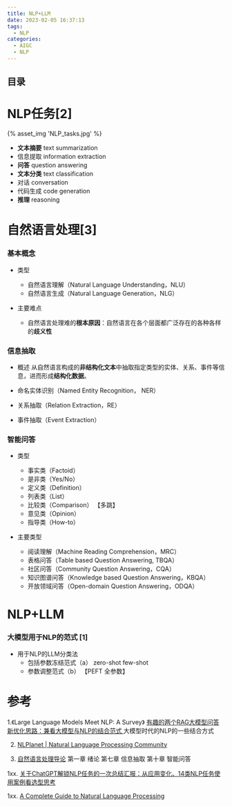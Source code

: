 ```yaml
---
title: NLP+LLM 
date: 2023-02-05 16:37:13
tags:
  - NLP
categories:
  - AIGC  
  - NLP
---
```


<p></p>
<!-- more -->

## 目录
<!-- toc -->

# NLP任务[2]
{% asset_img 'NLP_tasks.jpg' %}


+ **文本摘要** text summarization
+ 信息提取 information extraction
+ **问答** question answering
+ **文本分类** text classification
+ 对话 conversation
+ 代码生成 code generation
+ **推理** reasoning

# 自然语言处理[3]
### 基本概念
+ 类型
  + 自然语言理解（Natural Language  Understanding，NLU）
  + 自然语言生成（Natural Language Generation，NLG）

+ 主要难点
  - 自然语言处理难的**根本原因**：自然语言在各个层面都广泛存在的各种各样的**歧义性**


### 信息抽取
+ 概述
从自然语言构成的**非结构化文本**中抽取指定类型的实体、关系、事件等信息，进而形成**结构化数据**。

+ 命名实体识别（Named Entity Recognition， NER）
+ 关系抽取（Relation Extraction，RE）
+ 事件抽取（Event Extraction）

### 智能问答
+ 类型
  - 事实类（Factoid）
  - 是非类（Yes/No）
  - 定义类（Definition）
  - 列表类（List）
  - 比较类（Comparison）
    【多跳】
  - 意见类（Opinion）
  - 指导类（How-to）


+ 主要类型
  - 阅读理解（Machine Reading Comprehension，MRC）
  - 表格问答（Table based Question Answering, TBQA）
  - 社区问答（Community Question Answering，CQA）
  - 知识图谱问答（Knowledge based Question Answering，KBQA）
  - 开放领域问答（Open-domain Question Answering，ODQA）


# NLP+LLM
### 大模型用于NLP的范式 [1]
+ 用于NLP的LLM分类法
  - 包括参数冻结范式（a）
    zero-shot  few-shot 
  - 参数调整范式（b）
    【PEFT 全参数】
    
# 参考
1.《Large Language Models Meet NLP: A Survey》 
  [有趣的两个RAG大模型问答新优化思路：兼看大模型与NLP的结合范式 ](https://mp.weixin.qq.com/s/dRlkv24vTCeUiVvRGmDdQg)
大模型时代的NLP的一些结合方式

2. [NLPlanet | Natural Language Processing Community](https://www.nlplanet.org/)


3. [自然语言处理导论](https://intro-nlp.github.io/)
   第一章 绪论
   第七章 信息抽取
   第十章 智能问答

1xx. [关于ChatGPT解锁NLP任务的一次总结汇报：从应用变化、14类NLP任务使用案例看选型思考](https://mp.weixin.qq.com/s?__biz=MzAxMjc3MjkyMg==&mid=2648399456&idx=1&sn=af2ee30aee9e7f6ed441b8335de033b1)

1xx. [A Complete Guide to Natural Language Processing](https://www.deeplearning.ai/resources/natural-language-processing/)

